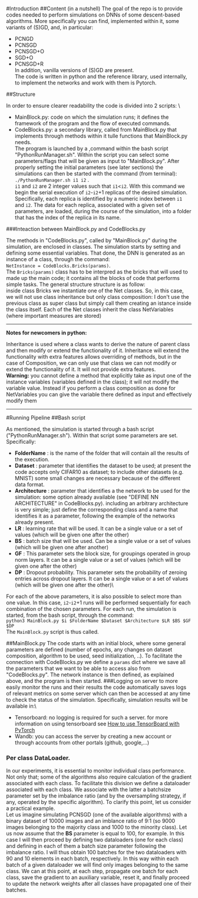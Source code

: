 #Introduction
##Content (in a nutshell)
The goal of the repo is to provide codes needed to perform simulations on DNNs of some descent-based algorithms.
More specifically you can find, implemented within it, some variants of (S)GD, and, in particular:
* PCNGD
* PCNSGD
* PCNSGD+O
* SGD+O
* PCNSGD+R\
In addition, vanilla versions of (S)GD are present.\
The code is written in python and the reference library, used internally, to implement the networks and work with them is Pytorch.

##Structure

In order to ensure clearer readability the code is divided into 2 scripts: \
* MainBlock.py: code on which the simulation runs; it defines the framework of the program and the flow of executed commands.
* CodeBlocks.py: a secondary library, called from MainBlock.py that implements through methods within it tulle functions that MainBlock.py needs.\
The program is launched by a ,command within the bash script "PythonRunManager.sh". Within the script you can select some parameters/flags that will be given as input to "MainBlock.py". After properly setting the initial parameters (see later sections) the simulations can then be started with the command (from terminal):\
`./PythonRunManager.sh i1 i2` .\
`i1` and `i2` are 2 integer values such that `i1`<`i2`. With this command we begin the serial execution of `i2`-`i2`+1 replicas of the desired simulation. Specifically, each replica is identified by a numeric index between `i1` and `i2`.
The data for each replica, associated with a given set of parameters, are loaded, during the course of the simulation, into a folder that has the index of the replica in its name.

###Inteaction between MainBlock.py and CodeBlocks.py

The methods in "CodeBlocks.py", called by "MainBlock.py" during the simulation, are enclosed in classes.
The simulation starts by setting and defining some essential variables. That done, the DNN is generated as an instance of a class, through the command:\
`NetInstance = CodeBlocks.Bricks(params)`.\
The `Bricks(params)` class has to be interpred as the bricks that will used to made up the main code;
it contains all the blocks of code that performs simple tasks. The general structure structure is as follow:\
inside class Bricks we instantiate one of the Net classes. So, in this case, we will not use class inheritance but only class composition: I don't use the previous class as super class but simply call them creating an istance inside the class itself. Each of the Net classes inherit the class NetVariables (where important measures are stored)
_________________________________________
**Notes for newcomers in python:**
                
Inheritance is used where a class wants to derive the nature of parent class and then modify or extend the functionality of it. 
Inheritance will extend the functionality with extra features allows overriding of methods, but in the case of Composition, we can only use that class we can not modify or extend the functionality of it. It will not provide extra features.\
**Warning:** you cannot define a method that explicitly take as input one of the instance variables (variables defined in the class); it will not modify the variable value. 
Instead if you perform a class composition as done for NetVariables you can give the variable there defined as input and effectively modify them                                 
_________________________________________


#Running Pipeline
##Bash script

As mentioned, the simulation is started through a bash script ("PythonRunManager.sh"). Within that script some parameters are set. Specifically:
* **FolderName** : is the name of the folder that will contain all the results of the execution.
* **Dataset** : parameter that identifies the dataset to be used; at present the code accepts only CIFAR10 as dataset; to include other datasets (e.g. MNIST) some small changes are necessary because of the different data format.
* **Architecture** : parameter that identifies a the network to be used for the simulation: some option already available (see "DEFINE NN ARCHITECTURE" in CodeBlocks.py). including an arbitrary architecture is very simple; just define the corresponding class and a name that identifies it as a parameter, following the example of the networks already present.
* **LR** : learning rate that will be used. It can be a single value or a set of values (which will be given one after the other)
* **BS** : batch size that will be used. Can be a single value or a set of values (which will be given one after another)
* **GF** : This parameter sets the block size, for groupings operated in group norm layers. It can be a single value or a set of values (which will be given one after the other)
* **DP** : Dropout probability. This parameter sets the probability of zeroing entries across dropout layers. It can be a single value or a set of values (which will be given one after the other)\

For each of the above parameters, it is also possible to select more than one value. In this case, `i2`-`i2`+1 runs will be performed sequentially for each combination of the chosen parameters. For each run, the simulation is started, from the bash script, through the command:\
`python3 MainBlock.py $i $FolderName $Dataset $Architecture $LR $BS $GF $DP` \
The `MainBlock.py` script is thus called.

##MainBlock.py
The code starts with an initial block, where some general parameters are defined (number of epochs, any changes on dataset composition, algorithm to be used, seed initialization, ..). To facilitate the connection with CodeBlocks.py we define a `params` dict where we save all the parameters that we want to be able to access also from "CodeBlocks.py". The network instance is then defined, as explained above, and the program is then started. 
###Logging on server
to more easily monitor the runs and their results the code automatically saves logs of relevant metrics on some server which can then be accessed at any time to check the status of the simulation.
Specifically, simulation results will be available in:\
* Tensorboard: no logging is required for such a server. for more information on using tensorboard see [How to use TensorBoard with PyTorch](https://pytorch.org/tutorials/recipes/recipes/tensorboard_with_pytorch.html) 
* Wandb: you can access the server by creating a new account or through accounts from other portals (github, google,...)

### Per class DataLoader.
In our experiments, it is essential to monitor individual class performance. Not only that; some of the algorithms also require calculation of the gradient associated with each class. To facilitate this division we define a dataloader associated with each class. We associate with the latter a batchsize parameter set by the imbalance ratio (and by the oversampling strategy, if any, operated by the specific algorithm). To clarify this point, let us consider a practical example. \
Let us imagine simulating PCNSGD (one of the available algorithms) with a binary dataset of 10000 images and an imblance ratio of 9:1 (so 9000 images belonging to the majority class and 1000 to the minority class). Let us now assume that the **BS** parameter is equal to 100, for example. In this case I will then proceed by defining two dataloaders (one for each class) and defining in each of them a batch size parameter following the imbalance ratio. I will thus obtain 100 batches for the two dataloaders with 90 and 10 elements in each batch, respectively.
In this way within each batch of a given dataloader we will find only images belonging to the same class. We can at this point, at each step, propagate one batch for each class, save the gradient to an auxiliary variable, reset it, and finally proceed to update the network weights after all classes have propagated one of their batches. 

